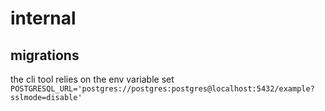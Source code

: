 # internal

## migrations

the cli tool relies on the env variable set `POSTGRESQL_URL='postgres://postgres:postgres@localhost:5432/example?sslmode=disable'`
